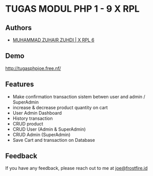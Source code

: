 
# TUGAS MODUL PHP 1 - 9 X RPL




## Authors

- [MUHAMMAD ZUHAIR ZUHDI  |  X RPL 6](https://frostfire.id)


## Demo

http://tugasphpjoe.free.nf/


## Features

- Make confirmation transaction sistem betwen user and admin / SuperAdmin
- increase & decrease product quantity on cart
- User Admin Dashboard
- History transaction
- CRUD product
- CRUD User (Admin & SuperAdmin)
- CRUD Admin (SuperAdmin)
- Save Cart and transaction on Database


## Feedback

If you have any feedback, please reach out to me at joe@frostfire.id

